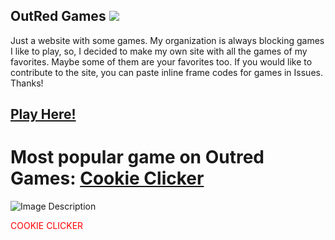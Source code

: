 ## OutRed Games <a href="https://hits.seeyoufarm.com"><img src="https://hits.seeyoufarm.com/api/count/incr/badge.svg?url=https%3A%2F%2Fgithub.com%2FOutRed%2Foutred.github.io&count_bg=%236BA83D&title_bg=%23555555&icon=codeigniter.svg&icon_color=%23E7E7E7&title=Page+Visits&edge_flat=false"/></a>
Just a website with some games. My organization is always blocking games I like to play, so, I decided to make my own site with all the games of my favorites. Maybe some of them are your favorites too. If you would like to contribute to the site, you can paste inline frame codes for games in Issues. Thanks!

## [Play Here!](https://outred.github.io/game)

# Most popular game on Outred Games: [Cookie Clicker](https://outred.github.io/cookie-clicker-redirect.html)
<img src="https://9to5fortnite.com/wp-content/uploads/2021/09/cookie-clicker-steam-background-780x470.jpg" alt="Image Description">
<html>
<body>
<p style="color:red;">COOKIE CLICKER</p>
</body>
</html>
